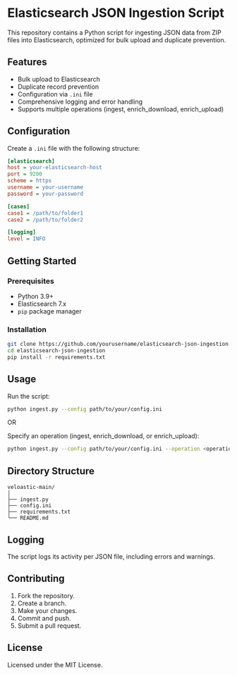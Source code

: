 
# Elasticsearch JSON Ingestion Script

This repository contains a Python script for ingesting JSON data from ZIP files into Elasticsearch, optimized for bulk upload and duplicate prevention.

## Features

- Bulk upload to Elasticsearch
- Duplicate record prevention
- Configuration via `.ini` file
- Comprehensive logging and error handling
- Supports multiple operations (ingest, enrich_download, enrich_upload)

## Configuration

Create a `.ini` file with the following structure:

```ini
[elasticsearch]
host = your-elasticsearch-host
port = 9200
scheme = https
username = your-username
password = your-password

[cases]
case1 = /path/to/folder1
case2 = /path/to/folder2

[logging]
level = INFO
```

## Getting Started

### Prerequisites

- Python 3.9+
- Elasticsearch 7.x
- `pip` package manager

### Installation

```bash
git clone https://github.com/yourusername/elasticsearch-json-ingestion.git
cd elasticsearch-json-ingestion
pip install -r requirements.txt
```

## Usage

Run the script:

```bash
python ingest.py --config path/to/your/config.ini
```
OR 

Specify an operation (ingest, enrich_download, or enrich_upload):

```bash
python ingest.py --config path/to/your/config.ini --operation <operation>
```

## Directory Structure

```
veloastic-main/
│
├── ingest.py
├── config.ini
├── requirements.txt
└── README.md
```

## Logging

The script logs its activity per JSON file, including errors and warnings.


## Contributing

1. Fork the repository.
2. Create a branch.
3. Make your changes.
4. Commit and push.
5. Submit a pull request.

## License

Licensed under the MIT License.
